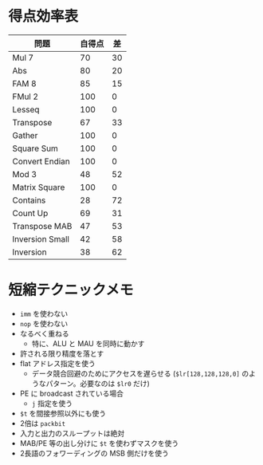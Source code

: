 # 得点効率表

| 問題            | 自得点 | 差 |
|-----------------|--------|----|
| Mul 7           |     70 | 30 |
| Abs             |     80 | 20 |
| FAM 8           |     85 | 15 |
| FMul 2          |    100 |  0 |
| Lesseq          |    100 |  0 |
| Transpose       |     67 | 33 |
| Gather          |    100 |  0 |
| Square Sum      |    100 |  0 |
| Convert Endian  |    100 |  0 |
| Mod 3           |     48 | 52 |
| Matrix Square   |    100 |  0 |
| Contains        |     28 | 72 |
| Count Up        |     69 | 31 |
| Transpose MAB   |     47 | 53 |
| Inversion Small |     42 | 58 |
| Inversion       |     38 | 62 |

# 短縮テクニックメモ

* `imm` を使わない
* `nop` を使わない
* なるべく重ねる
    * 特に、ALU と MAU を同時に動かす
* 許される限り精度を落とす
* flat アドレス指定を使う
    * データ競合回避のためにアクセスを遅らせる (`$lr[128,128,128,0]` のようなパターン。必要なのは `$lr0` だけ)
* PE に broadcast されている場合
    * `j` 指定を使う
* `$t` を間接参照以外にも使う
* 2倍は `packbit`
* 入力と出力のスループットは絶対
* MAB/PE 等の出し分けに `$t` を使わずマスクを使う
* 2長語のフォワーディングの MSB 側だけを使う

